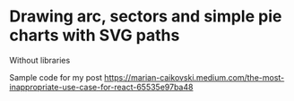 # Drawing arc, sectors and simple pie charts with SVG paths
Without libraries

Sample code for my post https://marian-caikovski.medium.com/the-most-inappropriate-use-case-for-react-65535e97ba48 